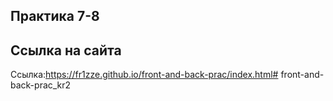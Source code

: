 ## Практика 7-8

## Ссылка на сайта
Ссылка:https://fr1zze.github.io/front-and-back-prac/index.html#   f r o n t - a n d - b a c k - p r a c _ k r 2  
 